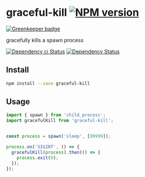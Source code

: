 # graceful-kill [![NPM version][npm-image]][npm-url]

[![Greenkeeper badge](https://badges.greenkeeper.io/christophehurpeau/graceful-kill.svg)](https://greenkeeper.io/)

gracefully kills a spawn process

[![Dependency ci Status][dependencyci-image]][dependencyci-url]
[![Dependency Status][daviddm-image]][daviddm-url]

## Install

```bash
npm install --save graceful-kill
```

## Usage

```js
import { spawn } from 'child_process';
import gracefulKill from 'graceful-kill';


const process = spawn('sleep', [99999]);

process.on('SIGINT', () => {
  gracefulKill(process).then(() => {
    process.exit(0);
  });
});
```

[npm-image]: https://img.shields.io/npm/v/graceful-kill.svg?style=flat-square
[npm-url]: https://npmjs.org/package/graceful-kill
[daviddm-image]: https://david-dm.org/christophehurpeau/undefined.svg?style=flat-square
[daviddm-url]: https://david-dm.org/christophehurpeau/undefined
[dependencyci-image]: https://dependencyci.com/github/christophehurpeau/undefined/badge?style=flat-square
[dependencyci-url]: https://dependencyci.com/github/christophehurpeau/undefined
